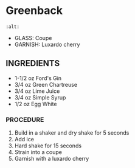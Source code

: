 # Greenback

```{image} ../../images/
:alt: 
```

* GLASS: Coupe
* GARNISH: Luxardo cherry

## INGREDIENTS
* 1-1/2 oz  Ford's Gin
* 3/4 oz    Green Chartreuse
* 3/4 oz    Lime Juice
* 3/4 oz    Simple Syrup
* 1/2 oz    Egg White

### PROCEDURE
1. Build in a shaker and dry shake for 5 seconds
2. Add ice
3. Hard shake for 15 seconds
4. Strain into a coupe
5. Garnish with a luxardo cherry


